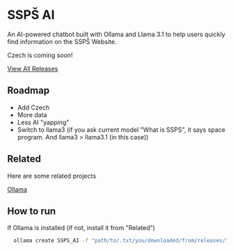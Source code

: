 
# SSPŠ AI
An AI-powered chatbot built with Ollama and Llama 3.1 to help users quickly find information on the SSPŠ Website.

Czech is coming soon!

[View All Releases](https://github.com/DaniellowJar/SSPS-LLM/releases/tag/Release)

## Roadmap

- Add Czech
- More data
- Less AI "yapping"
- Switch to llama3 (if you ask current model "What is SSPS", it says space program. And llama3 > llama3.1 (in this case))


## Related

Here are some related projects

[Ollama](https://github.com/ollama/ollama)


## How to run
If Ollama is installed (if not, install it from "Related")
```bash
  ollama create SSPS_AI -f "path/to/.txt/you/downloaded/from/releases/"
```
